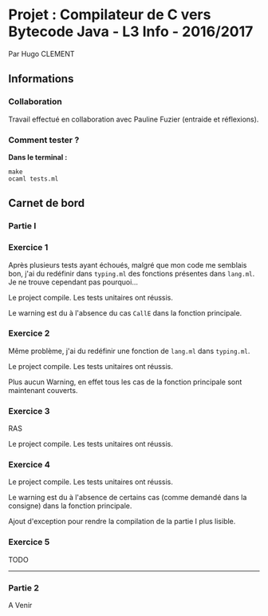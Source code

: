 # Projet : Compilateur de C vers Bytecode Java - L3 Info - 2016/2017
Par Hugo CLEMENT

## Informations
### Collaboration
Travail effectué en collaboration avec Pauline Fuzier (entraide et réflexions).

### Comment tester ?
**Dans le terminal :**

	make
	ocaml tests.ml

## Carnet de bord
### Partie I
### Exercice 1
Après plusieurs tests ayant échoués, malgré que mon code me semblais bon, j'ai du redéfinir dans `typing.ml` des fonctions présentes dans `lang.ml`.
Je ne trouve cependant pas pourquoi...

Le project compile.
Les tests unitaires ont réussis.

Le warning est du à l'absence du cas `CallE` dans la fonction principale.

### Exercice 2
Même problème, j'ai du redéfinir une fonction de `lang.ml` dans `typing.ml`.

Le project compile.
Les tests unitaires ont réussis.

Plus aucun Warning, en effet tous les cas de la fonction principale sont maintenant couverts.

### Exercice 3
RAS

Le project compile.
Les tests unitaires ont réussis.

### Exercice 4
Le project compile.
Les tests unitaires ont réussis.

Le warning est du à l'absence de certains cas (comme demandé dans la consigne) dans la fonction principale.

Ajout d'exception pour rendre la compilation de la partie I plus lisible.

### Exercice 5
TODO

---
### Partie 2
A Venir